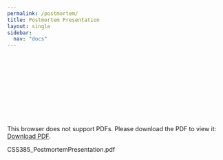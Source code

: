```yaml
---
permalink: /postmortem/
title: Postmortem Presentation
layout: single
sidebar: 
  nav: "docs"
---
```


<object data="https://wolflegend523.github.io/CSS385_GameDocuments/assets/pdf/CSS385_PostmortemPresentation.pdf" type="application/pdf" width="700px" height="700px">
    <embed src="https://wolflegend523.github.io/CSS385_GameDocuments/assets/pdf/CSS385_PostmortemPresentation.pdf">
        <p>This browser does not support PDFs. Please download the PDF to view it: <a href="https://wolflegend523.github.io/CSS385_GameDocuments/assets/pdf/CSS385_PostmortemPresentation.pdf](https://wolflegend523.github.io/CSS385_GameDocuments/assets/pdf/CSS385_DevelopmentLog.pdf">Download PDF</a>.</p>
    </embed>
</object>

CSS385_PostmortemPresentation.pdf